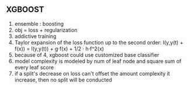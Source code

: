 ## XGBOOST

1. ensemble : boosting
2. obj = loss + regularization
3. addictive training
4. Taylor expansion of the loss function up to the second order:  l(y,y(t) + f(x)) = l(y,y(t)) + g·f(x) + 1/2 · h·f^2(x)
5. because of 4, xgboost could use customized base classifier
6. model complexity is modeled by num of leaf node and square sum of every leaf score
7. if a split's decrease on loss can't offset the amount complexity it increase, then no split will be conducted